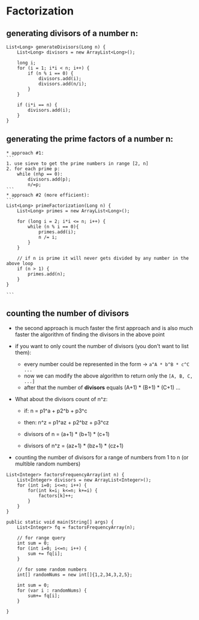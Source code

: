 # Factorization

## generating divisors of a number n:
```
List<Long> generateDivisors(Long n) {
    List<Long> divisors = new ArrayList<Long>();
    
    long i;
    for (i = 1; i*i < n; i++) {
        if (n % i == 0) {
            divisors.add(i);
            divisors.add(n/i);
        }
    }
    
    if (i*i == n) {
        divisors.add(i);
    }
}
```

## generating the prime factors of a number n:

    * approach #1:
    ```
    1. use sieve to get the prime numbers in range [2, n]
    2. for each prime p:
        while (n%p == 0): 
            divisors.add(p);
            n/=p;
    ```
    * approach #2 (more efficient):
    ```
    List<Long> primeFactorization(Long n) {
        List<Long> primes = new ArrayList<Long>();
        
        for (long i = 2; i*i <= n; i++) {
            while (n % i == 0){
                primes.add(i);
                n /= i;
            }
        }
        
        // if n is prime it will never gets divided by any number in the above loop
        if (n > 1) {
            primes.add(n);
        }
    }
    
    ```

## counting the number of divisors
    
* the second approach is much faster the first approach and is also much faster the algorithm of finding the divisors in the above point
* if you want to only count the number of divisors (you don't want to list them):
    * every number could be represented in the form -> `a^A * b^B * c^C ...`
    * now we can modify the above algorithm to return only the `[A, B, C, ...]`
    * after that the number of **divisors** equals (A+1) * (B+1) * (C+1) ...
* What about the divisors count of n^z:
    * if:   n   = p1^a  + p2^b  + p3^c
    * then: n^z = p1^az + p2^bz + p3^cz

    * divisors of n   = (a+1)  * (b+1)  * (c+1)
    * divisors of n^z = (az+1) * (bz+1) * (cz+1)

* counting the number of divisors for a range of numbers from 1 to n (or multible random numbers)
```
List<Integer> factorsFrequencyArray(int n) {
    List<Integer> divisors = new ArrayList<Integer>();
    for (int i=0; i<=n; i++) {
        for(int k=i; k<=n; k+=i) {
            factors[k]++;
        }
    }
}

public static void main(String[] args) {
    List<Integer> fq = factorsFrequencyArray(n);
    
    // for range query
    int sum = 0;
    for (int i=0; i<=n; i++) {
        sum += fq[i];
    }
    
    // for some random numbers
    int[] randomNums = new int[]{1,2,34,3,2,5};
    
    int sum = 0;
    for (var i : randomNums) {
        sum+= fq[i];
    }

}

```
